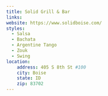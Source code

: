 ```yaml
---
title: Solid Grill & Bar
links:
website: https://www.solidboise.com/
styles: 
  - Salsa
  - Bachata
  - Argentine Tango
  - Zouk
  - Swing
location:
    address: 405 S 8th St #100
    city: Boise
    state: ID
    zip: 83702
---
```

